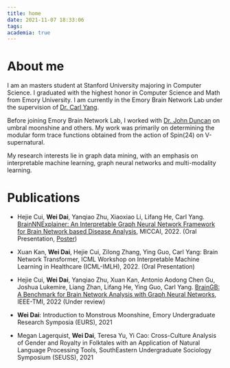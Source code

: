```yaml
---
title: home
date: 2021-11-07 18:33:06
tags:
academia: true
---
```


# About me

I am an masters student at Stanford University majoring in Computer Science. I graduated with the highest honor in Computer Science and Math from Emory University. I am currently in the Emory Brain Network Lab under the supervision of [Dr. Carl Yang](http://www.cs.emory.edu/~jyang71/).

Before joining Emory Brain Network Lab, I worked with [Dr. John Duncan](https://www.math.emory.edu/people/faculty/individual.php?NUM=392) on umbral moonshine and others. My work was primarily on determining the modular form trace functions obtained from the action of Spin(24) on V-supernatural.

My research interests lie in graph data mining, with an emphasis on interpretable machine learning, graph neural networks and multi-modality learning. 

# Publications

- Hejie Cui, **Wei Dai**, Yanqiao Zhu, Xiaoxiao Li, Lifang He, Carl Yang. [BrainNNExplainer: An Interpretable Graph Neural Network Framework for Brain Network based Disease Analysis](https://arxiv.org/pdf/2107.05097.pdf), MICCAI, 2022. (Oral Presentation, <a href="/resources/BrainNNExplainer_poster.pdf" target="_blank">Poster</a>)

- Xuan Kan, **Wei Dai**, Hejie Cui, Zilong Zhang, Ying Guo, Carl Yang: Brain Network Transformer, ICML Workshop on Interpretable Machine Learning in Healthcare (ICML-IMLH), 2022. (Oral Presentation)

- Hejie Cui, **Wei Dai**, Yanqiao Zhu, Xuan Kan, Antonio Aodong Chen Gu, Joshua Lukemire, Liang Zhan, Lifang He, Ying Guo, Carl Yang. [BrainGB: A Benchmark for Brain Network Analysis with Graph Neural Networks](https://arxiv.org/pdf/2204.07054.pdf), IEEE-TMI, 2022 (Under review)

- **Wei Dai**: Introduction to Monstrous Moonshine, Emory Undergraduate Research Symposia (EURS), 2021

- Megan Lagerquist, **Wei Dai**, Teresa Yu, Yi Cao: Cross-Culture Analysis of Gender and Royalty in Folktales with an Application of Natural Language Processing Tools, SouthEastern Undergraduate Sociology Symposium (SEUSS), 2021


